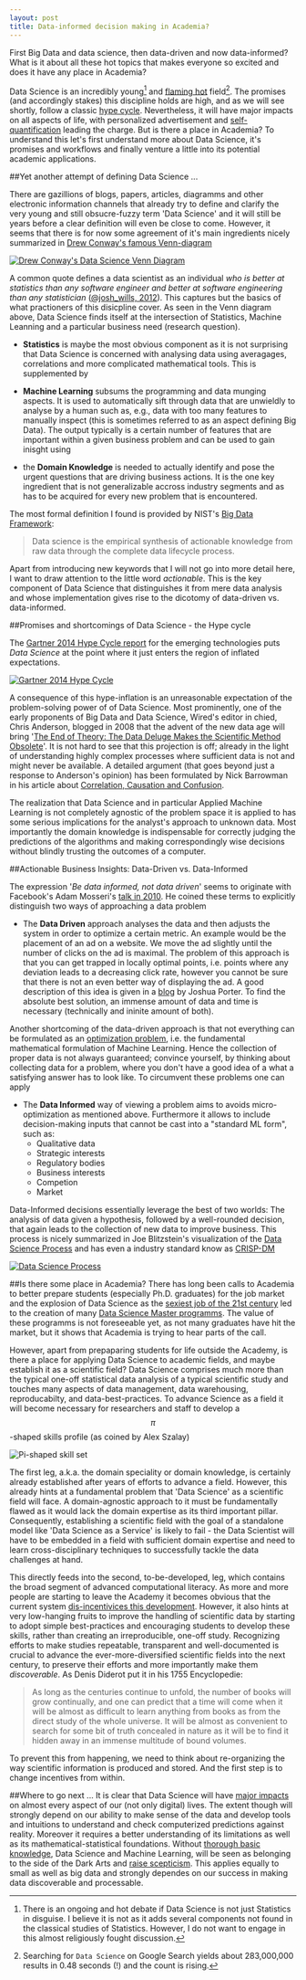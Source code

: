 ```yaml
---
layout: post
title: Data-informed decision making in Academia?
---
```


First Big Data and data science, then data-driven and now data-informed? What is it about all these hot topics that makes everyone so excited and does it have any place in Academia? 

Data Science is an incredibly young[^fn-comparedToStatistics] and [flaming hot](https://speakerd.s3.amazonaws.com/presentations/c47f606815d34e7e8b7b1ca8be55eff1/Why_Data_Science__2_.pdf) field[^fn-googleCounts]. The promises (and accordingly stakes) this discipline holds are high, and as we will see shortly, follow a classic [hype cycle](https://en.wikipedia.org/wiki/Hype_cycle). Nevertheless, it will have major impacts on all aspects of life, with personalized advertisement and [self-quantification](https://en.wikipedia.org/wiki/Quantified_Self) leading the charge. But is there a place in Academia? To understand this let's first understand more about Data Science, it's promises and workflows and finally venture a little into its potential academic applications.

##Yet another attempt of defining Data Science ...

There are gazillions of blogs, papers, articles, diagramms and other electronic information channels that already try to define and clarify the very young and still obsucre-fuzzy term 'Data Science' and it will still be years before a clear definition will even be close to come. However, it seems that there is for now some agreement of it's main ingredients nicely summarized in [Drew Conway's famous Venn-diagram](http://drewconway.com/zia/2013/3/26/the-data-science-venn-diagram)

[![Drew Conway\'s Data Science Venn Diagram](/resources/cdl_blog/Data_Science_VD.png)](http://drewconway.com/zia/2013/3/26/the-data-science-venn-diagram)

A common quote defines a data scientist as an individual *who is better at statistics than any software engineer and better at software engineering than any statistician* ([@josh_wills, 2012](https://twitter.com/josh_wills/status/198093512149958656)). This captures but the basics of what practioners of this disicpline cover. As seen in the Venn diagram above, Data Science finds itself at the intersection of Statistics, Machine Leanning and a particular business need (research question).

- **Statistics** is maybe the most obvious component as it is not surprising that Data Science is concerned with analysing data using averagages, correlations and more complicated mathematical tools. This is supplemented by

- **Machine Learning** subsums the programming and data munging aspects. It is used to automatically sift through data that are unwieldly to analyse by a human such as, e.g., data with too many features to manually inspect (this is sometimes referred to as an aspect defining Big Data). The output typically is a certain number of features that are important within a given business problem and can be used to gain inisght using

- the **Domain Knowledge** is needed to actually identify and pose the urgent questions that are driving business actions. It is the one key ingredient that is not generalizable accross industry segments and as has to be acquired for every new problem that is encountered.

The most formal definition I found is provided by NIST's [Big Data Framework](http://bigdatawg.nist.gov/V1_output_docs.php):

> Data science is the empirical synthesis of actionable knowledge from raw data through the complete data lifecycle process.

Apart from introducing new keywords that I will not go into more detail here, I want to draw attention to the little word *actionable*. This is the key component of Data Science that distinguishes it from mere data analysis and whose implementation gives rise to the dicotomy of data-driven vs. data-informed.


##Promises and shortcomings of Data Science - the Hype cycle

The [Gartner 2014 Hype Cycle report](http://www.gartner.com/newsroom/id/2819918) for the emerging technologies puts *Data Science* at the point where it just enters the region of inflated expectations.

[![Gartner 2014 Hype Cycle](/resources/cdl_blog/gartner_2014_emergingTech_hypecycle.png)](http://www.gartner.com/newsroom/id/2819918)

A consequence of this hype-inflation is an unreasonable expectation of the problem-solving power of of Data Science. Most prominently, one of the early proponents of Big Data and Data Science, Wired's editor in chied, Chris Anderson, blogged in 2008 that the advent of the new data age will bring '[The End of Theory: The Data Deluge Makes the Scientific Method Obsolete](http://archive.wired.com/science/discoveries/magazine/16-07/pb_theory)'. It is not hard to see that this projection is off; already in the light of understanding highly complex processes where sufficient data is not and might never be available. A detailed argument (that goes beyond just a response to Anderson's opinion) has been formulated by Nick Barrowman in his article about [Correlation, Causation and Confusion](www.thenewatlantis.com/publications/correlation-causation-and-confusion).

The realization that Data Science and in particular Applied Machine Learning is not completely agnostic of the problem space it is applied to has some serious implications for the analyst's approach to unknown data. Most importantly the domain knowledge is indispensable for correctly judging the predictions of the algorithms and making correspondingly wise decisions without blindly trusting the outcomes of a computer.


##Actionable Business Insights: Data-Driven vs. Data-Informed

The expression '*Be data informed, not data driven*' seems to originate with Facebook's Adam Mosseri's [talk in 2010](https://www.youtube.com/watch?v=bKZiXAFeBeY). He coined these terms to explicitly distinguish two ways of approaching a data problem

- The **Data Driven** approach analyses the data and then adjusts the system in order to optimize a certain metric. An example would be the placement of an ad on a website. We move the ad slightly until the number of clicks on the ad is maximal. The problem of this approach is that you can get trapped in locally optimal points, i.e. points where any deviation leads to a decreasing click rate, however you cannot be sure that there is not an even better way of displaying the ad. A good description of this idea is given in a [blog](http://52weeksofux.com/post/694598769/the-local-maximum) by Joshua Porter. To find the absolute best solution, an immense amount of data and time is necessary (technically and ininite amount of both).

Another shortcoming of the data-driven approach is that not everything can be formulated as an [optimization problem](https://en.wikipedia.org/wiki/Optimization_problem), i.e. the fundamental mathematical formulation of Machine Learning. Hence the collection of proper data is not always guaranteed; convince yourself, by thinking about collecting data for a problem, where you don't have a good idea of a what a satisfying answer has to look like. To circumvent these problems one can apply

- The **Data Informed** way of viewing a problem aims to avoids micro-optimization as mentioned above. Furthermore it allows to include decision-making inputs that cannot be cast into a "standard ML form", such as:
	- Qualitative data
	- Strategic interests
	- Regulatory bodies
	- Business interests
	- Competion
	- Market

Data-Informed decisions essentially leverage the best of two worlds: The analysis of data given a hypothesis, followed by a well-rounded decision, that again leads to the collection of new data to improve business. This process is nicely summarized in Joe Blitzstein's visualization of the [Data Science Process](cs109.org) and has even a industry standard know as [CRISP-DM](https://en.wikipedia.org/wiki/Cross_Industry_Standard_Process_for_Data_Mining)

[![Data Science Process](/resources/cdl_blog/Blitzstein_DataScientistWorkflow.png)](cs109.org)

##Is there some place in Academia?
There has long been calls to Academia to better prepare students (especially Ph.D. graduates) for the job market and the explosion of Data Science as the [sexiest job of the 21st century](https://hbr.org/2012/10/data-scientist-the-sexiest-job-of-the-21st-century/) led to the creation of many [Data Science Master programms](http://www.mastersindatascience.org/). The value of these programms is not foreseeable yet, as not many graduates have hit the market, but it shows that Academia is trying to hear parts of the call.

However, apart from prepaparing students for life outside the Academy, is there a place for applying Data Science to academic fields, and maybe establish it as a scientific field? Data Science comprises much more than the typical one-off statistical data analysis of a typical scientific study and touches many aspects of data management, data warehousing, reproducabilty, and data-best-practices. To advance Science as a field it will become necessary for researchers and staff to develop a $$\pi$$-shaped skills profile (as coined by Alex Szalay)

![Pi-shaped skill set](/resources/cdl_blog/pi_shaped_skills.png)

The first leg, a.k.a. the domain speciality or domain knowledge, is certainly already established after years of efforts to advance a field. However, this already hints at a fundamental problem that 'Data Science' as a scientific field will face. A domain-agnostic approach to it must be fundamentally flawed as it would lack the domain expertise as its third important pillar. Consequently, establishing a scientific field with the goal of a standalone model like 'Data Science as a Service' is likely to fail - the Data Scientist will have to be embedded in a field with sufficient domain expertise and need to learn cross-disciplinary techniques to successfully tackle the data challenges at hand.

This directly feeds into the second, to-be-developed, leg, which  contains the broad segment of advanced computational literacy. As more and more people are starting to leave the Academy it becomes obvious that the current system [dis-incentivices this development](https://jakevdp.github.io/blog/2014/08/22/hacking-academia/). However, it also hints at very low-hanging fruits to improve the handling of scientific data by starting to adopt simple best-practices and encouraging students to develop these skills, rather than creating an irreproducible, one-off study. Recognizing efforts to make studies repeatable, transparent and well-documented is crucial to advance the ever-more-diversified scientific fields into the next century, to preserve their efforts and more importantly make them *discoverable*. As Denis Diderot put it in his 1755 Encyclopedie:

> As long as the centuries continue to unfold, the number of books will grow continually, and one can predict that a time will come when it will be almost as difficult to learn anything from books as from the direct study of the whole universe. It will be almost as convenient to search for some bit of truth concealed in nature as it will be to find it hidden away in an immense multitude of bound volumes.

To prevent this from happening, we need to think about re-organizing the way scientific information is produced and stored. And the first step is to change incentives from within.

##Where to go next ...
It is clear that Data Science will have [major impacts](http://www.pewinternet.org/2014/08/06/future-of-jobs/) on almost every aspect of our (not only digital) lives. The extent though will strongly depend on our ability to make sense of the data and develop tools and intuitions to understand and check computerized predictions against reality. Moreover it requires a better understanding of its limitations as well as its mathematical-statistical foundations. Without [thorough basic knowledge](http://www.pewinternet.org/2014/11/25/web-iq/), Data Science and Machine Learning, will be seen as belonging to the side of the Dark Arts and [raise scepticism](http://www.pewinternet.org/2014/04/03/older-adults-and-technology-use/). This applies equally to small as well as big data and strongly dependes on our success in making data discoverable and processable.


[^fn-comparedToStatistics]: There is an ongoing and hot debate if Data Science is not just Statistics in disguise. I believe it is not as it adds several components not found in the classical studies of Statistics. However, I do not want to engage in this almost religiously fought discussion. 

[^fn-googleCounts]: Searching for `Data Science` on Google Search yields about 283,000,000 results in 0.48 seconds (!) and the count is rising.
